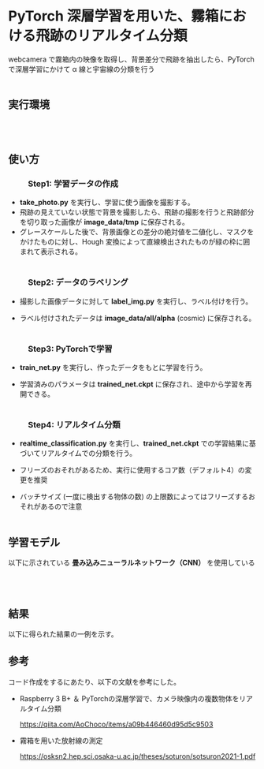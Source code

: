 # PyTorch 深層学習を用いた、霧箱における飛跡のリアルタイム分類

webcamera で霧箱内の映像を取得し、背景差分で飛跡を抽出したら、PyTorch で深層学習にかけて α 線と宇宙線の分類を行う
<br><br>

<dl>

## <dt>実行環境</dt>

<br><br>

## <dt>使い方</dt>

### <dd>Step1: 学習データの作成

-  **take_photo.py** を実行し、学習に使う画像を撮影する。
- 飛跡の見えていない状態で背景を撮影したら、飛跡の撮影を行うと飛跡部分を切り取った画像が **image_data/tmp** に保存される。
- グレースケールした後で、背景画像との差分の絶対値を二値化し、マスクをかけたものに対し、Hough 変換によって直線検出されたものが緑の枠に囲まれて表示される。<br><br>

</dd>

### <dd>Step2: データのラベリング

- 撮影した画像データに対して **label_img.py** を実行し、ラベル付けを行う。

- ラベル付けされたデータは  **image_data/all/alpha** (cosmic) に保存される。<br><br>

</dd>

### <dd>Step3: PyTorchで学習

- **train_net.py** を実行し、作ったデータをもとに学習を行う。

- 学習済みのパラメータは  **trained_net.ckpt** に保存され、途中から学習を再開できる。<br><br>

</dd>

### <dd>Step4: リアルタイム分類

  - **realtime_classification.py** を実行し、**trained_net.ckpt** での学習結果に基づいてリアルタイムでの分類を行う。

- フリーズのおそれがあるため、実行に使用するコア数（デフォルト4）の変更を推奨
- バッチサイズ (一度に検出する物体の数) の上限数によってはフリーズするおそれがあるので注意 
<br><br>


</dd>

## <dt>学習モデル</dt>

以下に示されている **畳み込みニューラルネットワーク（CNN）** を使用している

<br><br>

## <dt>結果</dt>

以下に得られた結果の一例を示す。

## <dt>参考</dt>

コード作成をするにあたり、以下の文献を参考にした。

- Raspberry 3 B+ ＆ PyTorchの深層学習で、カメラ映像内の複数物体をリアルタイム分類
  
  https://qiita.com/AoChoco/items/a09b446460d95d5c9503

- 霧箱を用いた放射線の測定

  https://osksn2.hep.sci.osaka-u.ac.jp/theses/soturon/sotsuron2021-1.pdf

</dl>
